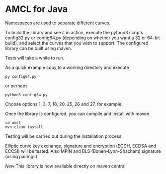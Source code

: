 # AMCL for Java

Namespaces are used to separate different curves.

To build the library and see it in action, execute the python3 scripts
config32.py or config64.py (depending on whether you want a 32 or
64-bit build), and select the curves that you wish to support. The
configured library can be built using maven.

Tests will take a while to run.

As a quick example copy to a working directory and execute

```
py config64.py
```

or perhaps

```
python3 config64.py
```

Choose options 1, 3, 7, 18, 20, 25, 26 and 27, for example.

Once the library is configured, you can compile and install with maven:

```
cd amcl
mvn clean install
```

Testing will be carried out during the installation process.

Elliptic curve key exchange, signature and encryption (ECDH, ECDSA and ECCSI) will be tested.
Also MPIN and BLS (Boneh-Lynn-Shacham) signature (using pairings)

*New* This library is now available directly on maven central
